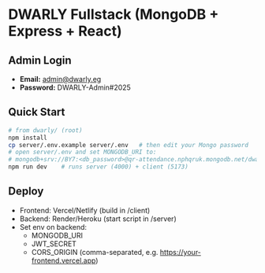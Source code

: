 # DWARLY Fullstack (MongoDB + Express + React)

## Admin Login
- **Email:** admin@dwarly.eg
- **Password:** DWARLY-Admin#2025

## Quick Start
```bash
# from dwarly/ (root)
npm install
cp server/.env.example server/.env   # then edit your Mongo password
# open server/.env and set MONGODB_URI to:
# mongodb+srv://BY7:<db_password>@qr-attendance.nphqruk.mongodb.net/dwarly
npm run dev    # runs server (4000) + client (5173)
```

## Deploy
- Frontend: Vercel/Netlify (build in /client)
- Backend: Render/Heroku (start script in /server)
- Set env on backend:
  - MONGODB_URI
  - JWT_SECRET
  - CORS_ORIGIN (comma-separated, e.g. https://your-frontend.vercel.app)

